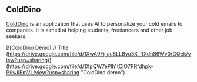 ## ColdDino

[ColdDino](https://cold-dino.vercel.app) is an application that uses AI to personalize your cold emails to companies. It is aimed at helping students, freelancers and other job seekers.

[![ColdDino Demo]          // Title
(https://drive.google.com/file/d/1XwA9Fj_au8LLBvo3X_RXdn86Wy0rGQek/view?usp=sharing)]
(https://drive.google.com/file/d/1XpQW7ePlh1tCjO7PRfdhpk-P9vJiEmVL/view?usp=sharing "ColdDino demo")
